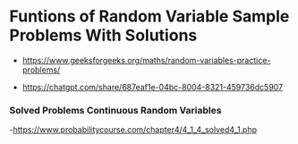 # Funtions of Random Variable Sample Problems With Solutions 
- https://www.geeksforgeeks.org/maths/random-variables-practice-problems/

- https://chatgpt.com/share/687eaf1e-04bc-8004-8321-459736dc5907

### Solved Problems Continuous Random Variables
-https://www.probabilitycourse.com/chapter4/4_1_4_solved4_1.php

